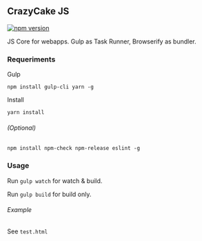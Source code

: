 CrazyCake JS
------------
[![npm version](https://badge.fury.io/js/crazycake-js.svg)](https://badge.fury.io/js/crazycake-js)

JS Core for webapps. Gulp as Task Runner, Browserify as bundler.

### Requeriments

Gulp

`npm install gulp-cli yarn -g`

Install

`yarn install`

###### (Optional)

`npm install npm-check npm-release eslint -g`

### Usage

Run `gulp watch` for watch & build.

Run `gulp build` for build only.

###### Example

See `test.html`

